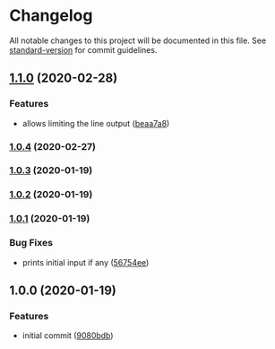 # Changelog

All notable changes to this project will be documented in this file. See [standard-version](https://github.com/conventional-changelog/standard-version) for commit guidelines.

## [1.1.0](https://github.com/msg-labs/cli-prompt-list/compare/v1.0.4...v1.1.0) (2020-02-28)


### Features

* allows limiting the line output ([beaa7a8](https://github.com/msg-labs/cli-prompt-list/commit/beaa7a8a0dece3676737b7c33e684445a981bd6e))

### [1.0.4](https://github.com/msg-labs/cli-prompt-list/compare/v1.0.3...v1.0.4) (2020-02-27)

### [1.0.3](https://github.com/msg-labs/cli-prompt-list/compare/v1.0.2...v1.0.3) (2020-01-19)

### [1.0.2](https://github.com/msg-labs/cli-prompt-list/compare/v1.0.1...v1.0.2) (2020-01-19)

### [1.0.1](https://github.com/msg-labs/cli-prompt-list/compare/v1.0.0...v1.0.1) (2020-01-19)


### Bug Fixes

* prints initial input if any ([56754ee](https://github.com/msg-labs/cli-prompt-list/commit/56754ee1867563d78c95bda1ec73761dc30c334c))

## 1.0.0 (2020-01-19)


### Features

* initial commit ([9080bdb](https://github.com/msg-labs/cli-prompt-list/commit/9080bdb884f3579a07d9dfe2e92731495997e38f))

